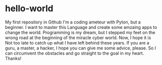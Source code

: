 # hello-world
My first repository in Github
I'm a coding ameteur with Pyton, but a beginner. 
I want to master this Language and create some amzaing apps to change the world.
Programming is my dream, but I stepped my feet on the wrong road at the beginning of the miracle cyber world.
Now, I hope it is Not too late to catch up what I have left behind these years.
If you are a guru, a master, a hacker, I hope you can give me some advice, please. So I can circumvent the 
obstacles and go straight to the goal in my heart.
Thanks!
